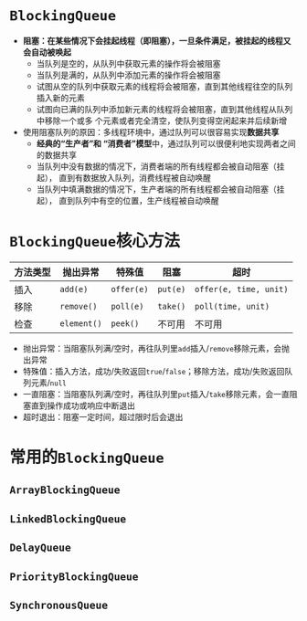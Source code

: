 # `BlockingQueue`

- **阻塞：在某些情况下会挂起线程（即阻塞），一旦条件满足，被挂起的线程又会自动被唤起**
  - 当队列是空的，从队列中获取元素的操作将会被阻塞
  - 当队列是满的，从队列中添加元素的操作将会被阻塞
  - 试图从空的队列中获取元素的线程将会被阻塞，直到其他线程往空的队列插入新的元素
  - 试图向已满的队列中添加新元素的线程将会被阻塞，直到其他线程从队列中移除一个或多 个元素或者完全清空，使队列变得空闲起来并后续新增
- 使用阻塞队列的原因：多线程环境中，通过队列可以很容易实现**数据共享**
  - **经典的“生产者”和 “消费者”模型**中，通过队列可以很便利地实现两者之间的数据共享
  - 当队列中没有数据的情况下，消费者端的所有线程都会被自动阻塞（挂起）， 直到有数据放入队列，消费线程被自动唤醒
  - 当队列中填满数据的情况下，生产者端的所有线程都会被自动阻塞（挂起）， 直到队列中有空的位置，生产线程被自动唤醒



# `BlockingQueue`核心方法

| 方法类型 | 抛出异常    | 特殊值     | 阻塞     | 超时                   |
| -------- | ----------- | ---------- | -------- | ---------------------- |
| 插入     | `add(e)`    | `offer(e)` | `put(e)` | `offer(e, time, unit)` |
| 移除     | `remove()`  | `poll(e)`  | `take()` | `poll(time, unit)`     |
| 检查     | `element()` | `peek()`   | 不可用   | 不可用                 |

- 抛出异常：当阻塞队列满/空时，再往队列里`add`插入/`remove`移除元素，会抛出异常
- 特殊值：插入方法，成功/失败返回`true`/`false`；移除方法，成功/失败返回队列元素/`null`
- 一直阻塞：当阻塞队列满/空时，再往队列里`put`插入/`take`移除元素，会一直阻塞直到操作成功或响应中断退出
- 超时退出：阻塞一定时间，超过限时后会退出



# 常用的`BlockingQueue`

## `ArrayBlockingQueue`

## `LinkedBlockingQueue`

## `DelayQueue`

## `PriorityBlockingQueue`

## `SynchronousQueue`















































